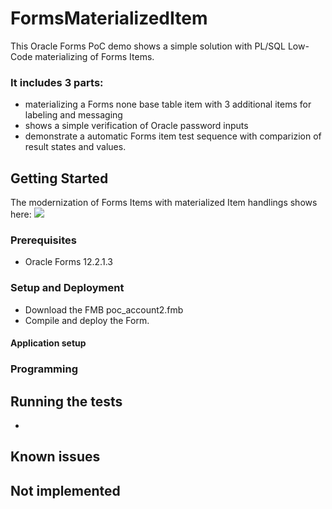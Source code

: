 # FormsMaterializedItem
This Oracle Forms PoC demo shows a simple solution with PL/SQL Low-Code materializing of Forms Items.

### It includes 3 parts:
* materializing a Forms none base table item with 3 additional items for labeling and messaging
* shows a simple verification of Oracle password inputs
* demonstrate a automatic Forms item test sequence with comparizion of result states and values.

## Getting Started

The modernization of Forms Items with materialized Item handlings shows here:
<img src="http://www.fmatz.com/MITEM.gif" />

### Prerequisites

- Oracle Forms 12.2.1.3

### Setup and Deployment

* Download the FMB poc_account2.fmb
* Compile and deploy the Form.

#### Application setup


### Programming


## Running the tests

- 

## Known issues

## Not implemented

